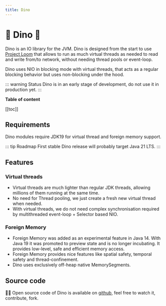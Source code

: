 ```yaml
---
title: Dino
---
```


# &#x1f996; Dino &#x1f995;

Dino is an IO library for the JVM. Dino is designed from the start to use
[Project Loom](https://wiki.openjdk.java.net/display/loom/Main) that allows to run as much virtual threads as needed to
read and write from/to network, without needing thread pools or event-loop.

Dino uses NIO in blocking mode with virtual threads, that acts as a regular blocking behavior but uses non-blocking
under the hood.

::: warning Status
Dino is in an early stage of development, do not use it in production yet.
:::

**Table of content**

[[toc]]

## Requirements

Dino modules require JDK19 for virtual thread and foreign memory support.

::: tip Roadmap
First stable Dino release will probably target Java 21 LTS.
:::

## Features

### Virtual threads

* Virtual threads are much lighter than regular JDK threads, allowing millions of them running at the same time.
* No need for Thread pooling, we just create a fresh new virtual thread when needed.
* With virtual threads, we do not need complex synchronisation required by multithreaded event-loop + Selector based
NIO.

### Foreign Memory

* Foreign Memory was added as an experimental feature in Java 14. With Java 19 it was promoted to preview state and is
no longer incubating. It provides low-level, safe and efficient memory access.
* Foreign Memory provides nice features like spatial safety, temporal safety and thread-confinement.
* Dino uses exclusively off-heap native MemorySegments.

## Source code

&#x1F468;&#x200D;&#x1F4BB; Open source code of Dino is available on [github](https://github.com/ufoss-org/dino), feel
free to watch it, contribute, fork.

